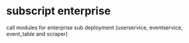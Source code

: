 # subscript enterprise

call modules for enterprise sub deployment
(userservice, eventservice, event_table and scraper)